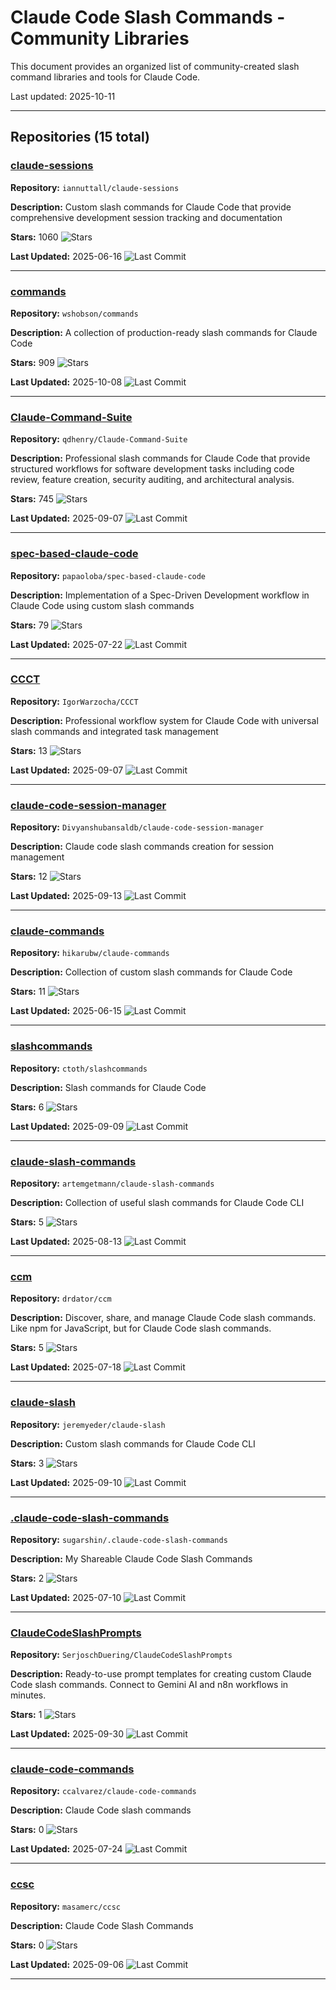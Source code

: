 # Claude Code Slash Commands - Community Libraries

This document provides an organized list of community-created slash command libraries and tools for Claude Code.

Last updated: 2025-10-11

---

## Repositories (15 total)


### [claude-sessions](https://github.com/iannuttall/claude-sessions)

**Repository:** `iannuttall/claude-sessions`

**Description:** Custom slash commands for Claude Code that provide comprehensive development session tracking and documentation

**Stars:** 1060 ![Stars](https://img.shields.io/github/stars/iannuttall/claude-sessions?style=social)

**Last Updated:** 2025-06-16 ![Last Commit](https://img.shields.io/github/last-commit/iannuttall/claude-sessions)

---

### [commands](https://github.com/wshobson/commands)

**Repository:** `wshobson/commands`

**Description:** A collection of production-ready slash commands for Claude Code

**Stars:** 909 ![Stars](https://img.shields.io/github/stars/wshobson/commands?style=social)

**Last Updated:** 2025-10-08 ![Last Commit](https://img.shields.io/github/last-commit/wshobson/commands)

---

### [Claude-Command-Suite](https://github.com/qdhenry/Claude-Command-Suite)

**Repository:** `qdhenry/Claude-Command-Suite`

**Description:** Professional slash commands for Claude Code that provide   structured workflows for software development tasks including   code review, feature creation, security auditing, and architectural analysis.

**Stars:** 745 ![Stars](https://img.shields.io/github/stars/qdhenry/Claude-Command-Suite?style=social)

**Last Updated:** 2025-09-07 ![Last Commit](https://img.shields.io/github/last-commit/qdhenry/Claude-Command-Suite)

---

### [spec-based-claude-code](https://github.com/papaoloba/spec-based-claude-code)

**Repository:** `papaoloba/spec-based-claude-code`

**Description:** Implementation of a Spec-Driven Development workflow in Claude Code using custom slash commands

**Stars:** 79 ![Stars](https://img.shields.io/github/stars/papaoloba/spec-based-claude-code?style=social)

**Last Updated:** 2025-07-22 ![Last Commit](https://img.shields.io/github/last-commit/papaoloba/spec-based-claude-code)

---

### [CCCT](https://github.com/IgorWarzocha/CCCT)

**Repository:** `IgorWarzocha/CCCT`

**Description:** Professional workflow system for Claude Code with universal slash commands and integrated task management

**Stars:** 13 ![Stars](https://img.shields.io/github/stars/IgorWarzocha/CCCT?style=social)

**Last Updated:** 2025-09-07 ![Last Commit](https://img.shields.io/github/last-commit/IgorWarzocha/CCCT)

---

### [claude-code-session-manager](https://github.com/Divyanshubansaldb/claude-code-session-manager)

**Repository:** `Divyanshubansaldb/claude-code-session-manager`

**Description:** Claude code slash commands creation for session management

**Stars:** 12 ![Stars](https://img.shields.io/github/stars/Divyanshubansaldb/claude-code-session-manager?style=social)

**Last Updated:** 2025-09-13 ![Last Commit](https://img.shields.io/github/last-commit/Divyanshubansaldb/claude-code-session-manager)

---

### [claude-commands](https://github.com/hikarubw/claude-commands)

**Repository:** `hikarubw/claude-commands`

**Description:** Collection of custom slash commands for Claude Code

**Stars:** 11 ![Stars](https://img.shields.io/github/stars/hikarubw/claude-commands?style=social)

**Last Updated:** 2025-06-15 ![Last Commit](https://img.shields.io/github/last-commit/hikarubw/claude-commands)

---

### [slashcommands](https://github.com/ctoth/slashcommands)

**Repository:** `ctoth/slashcommands`

**Description:** Slash commands for Claude Code

**Stars:** 6 ![Stars](https://img.shields.io/github/stars/ctoth/slashcommands?style=social)

**Last Updated:** 2025-09-09 ![Last Commit](https://img.shields.io/github/last-commit/ctoth/slashcommands)

---

### [claude-slash-commands](https://github.com/artemgetmann/claude-slash-commands)

**Repository:** `artemgetmann/claude-slash-commands`

**Description:** Collection of useful slash commands for Claude Code CLI

**Stars:** 5 ![Stars](https://img.shields.io/github/stars/artemgetmann/claude-slash-commands?style=social)

**Last Updated:** 2025-08-13 ![Last Commit](https://img.shields.io/github/last-commit/artemgetmann/claude-slash-commands)

---

### [ccm](https://github.com/drdator/ccm)

**Repository:** `drdator/ccm`

**Description:** Discover, share, and manage Claude Code slash commands. Like npm for JavaScript, but for Claude Code slash commands.

**Stars:** 5 ![Stars](https://img.shields.io/github/stars/drdator/ccm?style=social)

**Last Updated:** 2025-07-18 ![Last Commit](https://img.shields.io/github/last-commit/drdator/ccm)

---

### [claude-slash](https://github.com/jeremyeder/claude-slash)

**Repository:** `jeremyeder/claude-slash`

**Description:** Custom slash commands for Claude Code CLI

**Stars:** 3 ![Stars](https://img.shields.io/github/stars/jeremyeder/claude-slash?style=social)

**Last Updated:** 2025-09-10 ![Last Commit](https://img.shields.io/github/last-commit/jeremyeder/claude-slash)

---

### [.claude-code-slash-commands](https://github.com/sugarshin/.claude-code-slash-commands)

**Repository:** `sugarshin/.claude-code-slash-commands`

**Description:** My Shareable Claude Code Slash Commands

**Stars:** 2 ![Stars](https://img.shields.io/github/stars/sugarshin/.claude-code-slash-commands?style=social)

**Last Updated:** 2025-07-10 ![Last Commit](https://img.shields.io/github/last-commit/sugarshin/.claude-code-slash-commands)

---

### [ClaudeCodeSlashPrompts](https://github.com/SerjoschDuering/ClaudeCodeSlashPrompts)

**Repository:** `SerjoschDuering/ClaudeCodeSlashPrompts`

**Description:** Ready-to-use prompt templates for creating custom Claude Code slash commands. Connect to Gemini AI and n8n workflows in minutes.

**Stars:** 1 ![Stars](https://img.shields.io/github/stars/SerjoschDuering/ClaudeCodeSlashPrompts?style=social)

**Last Updated:** 2025-09-30 ![Last Commit](https://img.shields.io/github/last-commit/SerjoschDuering/ClaudeCodeSlashPrompts)

---

### [claude-code-commands](https://github.com/ccalvarez/claude-code-commands)

**Repository:** `ccalvarez/claude-code-commands`

**Description:** Claude Code slash commands

**Stars:** 0 ![Stars](https://img.shields.io/github/stars/ccalvarez/claude-code-commands?style=social)

**Last Updated:** 2025-07-24 ![Last Commit](https://img.shields.io/github/last-commit/ccalvarez/claude-code-commands)

---

### [ccsc](https://github.com/masamerc/ccsc)

**Repository:** `masamerc/ccsc`

**Description:** Claude Code Slash Commands

**Stars:** 0 ![Stars](https://img.shields.io/github/stars/masamerc/ccsc?style=social)

**Last Updated:** 2025-09-06 ![Last Commit](https://img.shields.io/github/last-commit/masamerc/ccsc)

---
